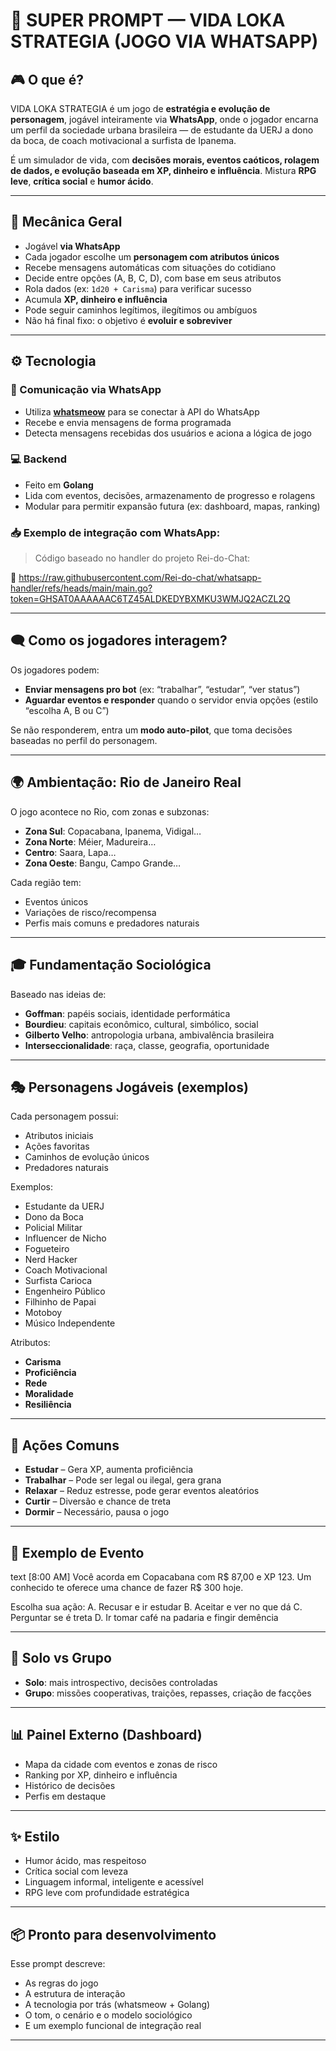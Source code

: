 # 🧠 SUPER PROMPT — VIDA LOKA STRATEGIA (JOGO VIA WHATSAPP)

## 🎮 O que é?

VIDA LOKA STRATEGIA é um jogo de **estratégia e evolução de personagem**, jogável inteiramente via **WhatsApp**, onde o jogador encarna um perfil da sociedade urbana brasileira — de estudante da UERJ a dono da boca, de coach motivacional a surfista de Ipanema.

É um simulador de vida, com **decisões morais, eventos caóticos, rolagem de dados, e evolução baseada em XP, dinheiro e influência**. Mistura **RPG leve**, **crítica social** e **humor ácido**.

---

## 🧩 Mecânica Geral

- Jogável **via WhatsApp**
- Cada jogador escolhe um **personagem com atributos únicos**
- Recebe mensagens automáticas com situações do cotidiano
- Decide entre opções (A, B, C, D), com base em seus atributos
- Rola dados (ex: `1d20 + Carisma`) para verificar sucesso
- Acumula **XP, dinheiro e influência**
- Pode seguir caminhos legítimos, ilegítimos ou ambíguos
- Não há final fixo: o objetivo é **evoluir e sobreviver**

---

## ⚙️ Tecnologia

### 📡 Comunicação via WhatsApp
- Utiliza [**whatsmeow**](https://github.com/tulir/whatsmeow) para se conectar à API do WhatsApp
- Recebe e envia mensagens de forma programada
- Detecta mensagens recebidas dos usuários e aciona a lógica de jogo

### 💻 Backend
- Feito em **Golang**
- Lida com eventos, decisões, armazenamento de progresso e rolagens
- Modular para permitir expansão futura (ex: dashboard, mapas, ranking)

### 📥 Exemplo de integração com WhatsApp:

> Código baseado no handler do projeto Rei-do-Chat:

🔗 https://raw.githubusercontent.com/Rei-do-chat/whatsapp-handler/refs/heads/main/main.go?token=GHSAT0AAAAAAC6TZ45ALDKEDYBXMKU3WMJQ2ACZL2Q

---

## 🗨️ Como os jogadores interagem?

Os jogadores podem:
- **Enviar mensagens pro bot** (ex: “trabalhar”, “estudar”, “ver status”)
- **Aguardar eventos e responder** quando o servidor envia opções (estilo “escolha A, B ou C”)

Se não responderem, entra um **modo auto-pilot**, que toma decisões baseadas no perfil do personagem.

---

## 🌍 Ambientação: Rio de Janeiro Real

O jogo acontece no Rio, com zonas e subzonas:

- **Zona Sul**: Copacabana, Ipanema, Vidigal…
- **Zona Norte**: Méier, Madureira…
- **Centro**: Saara, Lapa…
- **Zona Oeste**: Bangu, Campo Grande…

Cada região tem:
- Eventos únicos
- Variações de risco/recompensa
- Perfis mais comuns e predadores naturais

---

## 🎓 Fundamentação Sociológica

Baseado nas ideias de:

- **Goffman**: papéis sociais, identidade performática
- **Bourdieu**: capitais econômico, cultural, simbólico, social
- **Gilberto Velho**: antropologia urbana, ambivalência brasileira
- **Interseccionalidade**: raça, classe, geografia, oportunidade

---

## 🎭 Personagens Jogáveis (exemplos)

Cada personagem possui:
- Atributos iniciais
- Ações favoritas
- Caminhos de evolução únicos
- Predadores naturais

Exemplos:
- Estudante da UERJ
- Dono da Boca
- Policial Militar
- Influencer de Nicho
- Fogueteiro
- Nerd Hacker
- Coach Motivacional
- Surfista Carioca
- Engenheiro Público
- Filhinho de Papai
- Motoboy
- Músico Independente

Atributos:
- **Carisma**
- **Proficiência**
- **Rede**
- **Moralidade**
- **Resiliência**

---

## 🔁 Ações Comuns

- **Estudar** – Gera XP, aumenta proficiência
- **Trabalhar** – Pode ser legal ou ilegal, gera grana
- **Relaxar** – Reduz estresse, pode gerar eventos aleatórios
- **Curtir** – Diversão e chance de treta
- **Dormir** – Necessário, pausa o jogo

---

## 🎲 Exemplo de Evento

text
[8:00 AM]
Você acorda em Copacabana com R$ 87,00 e XP 123.
Um conhecido te oferece uma chance de fazer R$ 300 hoje.

Escolha sua ação:
A. Recusar e ir estudar
B. Aceitar e ver no que dá
C. Perguntar se é treta
D. Ir tomar café na padaria e fingir demência


---

## 👥 Solo vs Grupo

- **Solo**: mais introspectivo, decisões controladas
- **Grupo**: missões cooperativas, traições, repasses, criação de facções

---

## 📊 Painel Externo (Dashboard)

- Mapa da cidade com eventos e zonas de risco
- Ranking por XP, dinheiro e influência
- Histórico de decisões
- Perfis em destaque

---

## ✨ Estilo

- Humor ácido, mas respeitoso
- Crítica social com leveza
- Linguagem informal, inteligente e acessível
- RPG leve com profundidade estratégica

---

## 📦 Pronto para desenvolvimento

Esse prompt descreve:
- As regras do jogo
- A estrutura de interação
- A tecnologia por trás (whatsmeow + Golang)
- O tom, o cenário e o modelo sociológico
- E um exemplo funcional de integração real

---